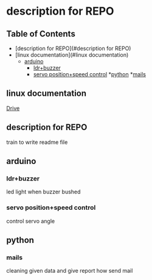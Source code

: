 # description for REPO


## Table of Contents
* [description for REPO](#description for REPO)
* [linux documentation](#linux documentation)
  * [arduino](#1)
    * [ldr+buzzer](#1st)
    * [servo position+speed control](#2nd)
  *[python](#2)
    *[mails](#3rd)
## linux documentation
[Drive](https://drive.google.com/file/d/1q-NpYhbPndD8-vxe0Y784vx1JRiLQn_A/view?usp=sharing)
## description for REPO
train to write readme file

## arduino
### ldr+buzzer
led light when buzzer bushed
### servo position+speed control
control servo angle
## python 
### mails
cleaning given data and give report how send mail 

